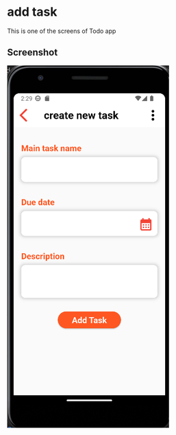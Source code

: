 # add task
This is one of the screens of Todo app 
## Screenshot
![Picture of the Create task screen](https://github.com/Bazabizi/2023-project-phase-mobile-tasks/blob/main/on-boarding/add_task/Screenshot/screenshot.png)
